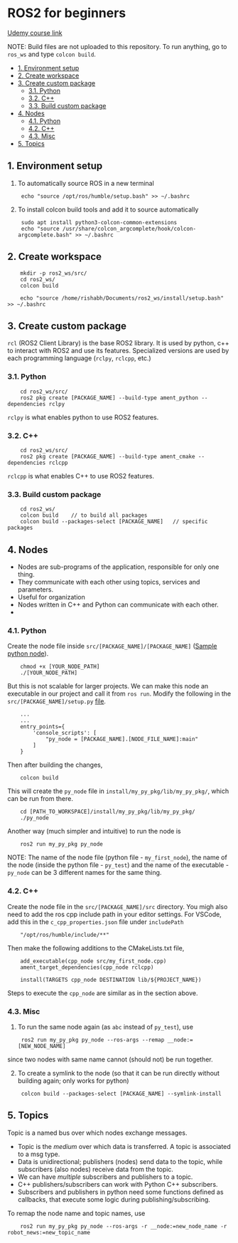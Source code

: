 # ROS2 for beginners <!-- omit in toc -->
[Udemy course link](https://www.udemy.com/course/ros2-for-beginners/?couponCode=ST7MT41824)

NOTE: Build files are not uploaded to this repository. To run anything, go to `ros_ws` and type `colcon build`.


- [1. Environment setup](#1-environment-setup)
- [2. Create workspace](#2-create-workspace)
- [3. Create custom package](#3-create-custom-package)
  - [3.1. Python](#31-python)
  - [3.2. C++](#32-c)
  - [3.3. Build custom package](#33-build-custom-package)
- [4. Nodes](#4-nodes)
  - [4.1. Python](#41-python)
  - [4.2. C++](#42-c)
  - [4.3. Misc](#43-misc)
- [5. Topics](#5-topics)

## 1. Environment setup
1. To automatically source ROS in a new terminal
        
        echo "source /opt/ros/humble/setup.bash" >> ~/.bashrc

2. To install colcon build tools and add it to source automatically
   
        sudo apt install python3-colcon-common-extensions
        echo "source /usr/share/colcon_argcomplete/hook/colcon-argcomplete.bash" >> ~/.bashrc
    
## 2. Create workspace
        mkdir -p ros2_ws/src/
        cd ros2_ws/
        colcon build

        echo "source /home/rishabh/Documents/ros2_ws/install/setup.bash" >> ~/.bashrc

## 3. Create custom package
`rcl` (ROS2 Client Library) is the base ROS2 library. It is used by python, c++ to interact with ROS2 and use its features. Specialized versions are used by each programming language (`rclpy`, `rclcpp`, etc.)

### 3.1. Python

        cd ros2_ws/src/
        ros2 pkg create [PACKAGE_NAME] --build-type ament_python --dependencies rclpy

`rclpy` is what enables python to use ROS2 features.

### 3.2. C++

        cd ros2_ws/src/
        ros2 pkg create [PACKAGE_NAME] --build-type ament_cmake --dependencies rclcpp

`rclcpp` is what enables C++ to use ROS2 features.

### 3.3. Build custom package

        cd ros2_ws/
        colcon build    // to build all packages
        colcon build --packages-select [PACKAGE_NAME]   // specific packages

## 4. Nodes
- Nodes are sub-programs of the application, responsible for only one thing. 
- They communicate with each other using topics, services and parameters.
- Useful for organization
- Nodes written in C++ and Python can communicate with each other. 
- 
### 4.1. Python
Create the node file inside `src/[PACKAGE_NAME]/[PACKAGE_NAME]` ([Sample python node](src/my_py_pkg/my_py_pkg/my_first_node.py)).

        chmod +x [YOUR_NODE_PATH]
        ./[YOUR_NODE_PATH]

But this is not scalable for larger projects. We can make this node an executable in our project and call it from `ros run`. Modify the following in the `src/[PACKAGE_NAME]/setup.py` [file](src/my_py_pkg/setup.py).

        ...
        ...
        entry_points={
            'console_scripts': [
                "py_node = [PACKAGE_NAME].[NODE_FILE_NAME]:main"
            ]
        }

Then after building the changes,

        colcon build

This will create the `py_node` file in `install/my_py_pkg/lib/my_py_pkg/`, which can be run from there.

        cd [PATH_TO_WORKSPACE]/install/my_py_pkg/lib/my_py_pkg/
        ./py_node

Another way (much simpler and intuitive) to run the node is

        ros2 run my_py_pkg py_node

NOTE: The name of the node file (python file - `my_first_node`), the name of the node (inside the python file - `py_test`) and the name of the executable - `py_node` can be 3 different names for the same thing.

### 4.2. C++
Create the node file in the `src/[PACKAGE_NAME]/src` directory. You migh also need to add the ros cpp include path in your editor settings. For VSCode, add this in the `c_cpp_properties.json` file under `includePath`


        "/opt/ros/humble/include/**"

Then make the following additions to the CMakeLists.txt file,

        add_executable(cpp_node src/my_first_node.cpp)
        ament_target_dependencies(cpp_node rclcpp)

        install(TARGETS cpp_node DESTINATION lib/${PROJECT_NAME})

Steps to execute the `cpp_node` are similar as in the section above. 

### 4.3. Misc

1. To run the same node again (as `abc` instead of `py_test`), use

        ros2 run my_py_pkg py_node --ros-args --remap __node:=[NEW_NODE_NAME]
since two nodes with same name cannot (should not) be run together.

2. To create a symlink to the node (so that it can be run directly without building again; only works for python)
        
        colcon build --packages-select [PACKAGE_NAME] --symlink-install

## 5. Topics
Topic is a named bus over which nodes exchange messages.
- Topic is the *medium* over which data is transferred. A topic is associated to a msg type.
- Data is unidirectional; publishers (nodes) send data to the topic, while subscribers (also nodes) receive data from the topic.
- We can have *multiple* subscribers and publishers to a topic.
- C++ publishers/subscribers can work with Python C++ subscribers.
- Subscribers and publishers in python need some functions defined as callbacks, that execute some logic during publishing/subscribing.

To remap the node name and topic names, use

        ros2 run my_py_pkg py_node --ros-args -r __node:=new_node_name -r robot_news:=new_topic_name